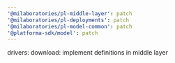```yaml
---
'@milaboratories/pl-middle-layer': patch
'@milaboratories/pl-deployments': patch
'@milaboratories/pl-model-common': patch
'@platforma-sdk/model': patch
---
```


drivers: download: implement definitions in middle layer
